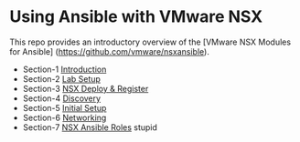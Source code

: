 # Using Ansible with VMware NSX
This repo provides an introductory overview of the [VMware NSX Modules for Ansible] (https://github.com/vmware/nsxansible).


- Section-1 [Introduction](Intro/README.md)
- Section-2 [Lab Setup](Lab1-LabPrep/README.md)
- Section-3 [NSX Deploy & Register](Lab2-NSXDeploy/README.md)
- Section-4 [Discovery](Lab3-Discovery/README.md)
- Section-5 [Initial Setup](Lab4-InitialConfig/README.md)
- Section-6 [Networking](Lab5-Networking/README.md)
- Section-7 [NSX Ansible Roles](Lab6-Roles/README.md)
stupid
